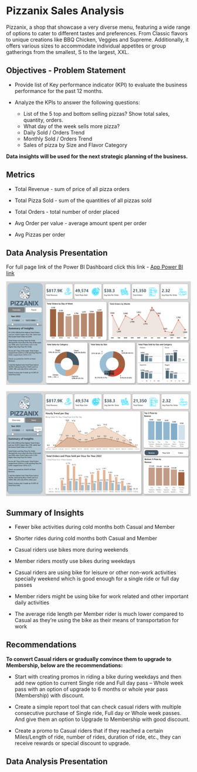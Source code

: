 # Pizzanix Sales Analysis
Pizzanix, a shop that showcase a very diverse menu, featuring a wide range of options to cater to different tastes and preferences. From Classic flavors to unique creations like BBQ Chicken, Veggies and Supreme. Additionally, it offers various sizes to accommodate individual appetites or group gatherings from the smallest, S to the largest, XXL.

## Objectives - Problem Statement

- Provide list of Key performance indicator (KPI) to evaluate the business performance for the past 12 months.
- Analyze the KPIs to answer the following questions:
  
  - List of the 5 top and bottom selling pizzas? Show total sales, quantity, orders.
  - What day of the week sells more pizza?
  - Daily Sold / Orders Trend
  - Monthly Sold / Orders Trend
  - Sales of pizza by Size and Flavor Category
    

<b>Data insights will be used for the next strategic planning of the business.</b>

## Metrics
- Total Revenue - sum of price of all pizza orders
  
- Total Pizza Sold - sum of the quantities of all pizzas sold 
  
- Total Orders - total number of order placed
  
- Avg Order per value - average amount spent per order

- Avg Pizzas per order

## Data Analysis Presentation
For full page link of the Power BI Dashboard click this link - [App Power BI link](https://app.powerbi.com/reportEmbed?reportId=bff43e67-df8a-45ab-b829-2daf0a4da340&autoAuth=true&ctid=a4e78b81-874a-4832-88f0-12bd163108f4)

![Pizza_sales_Dashboard](pizza_sales_DB_ss_1.PNG)

![Pizza_sales_Dashboard](pizza_sales_DB_ss_2.PNG)


## Summary of Insights

  - Fewer bike activities during cold months both Casual and Member
    
  - Shorter rides during cold months both Casual and Member
    
  - Casual riders use bikes more during weekends
    
  - Member riders mostly use bikes during weekdays
  
  - Casual riders are using bike for leisure or other non-work activities specially weekend which is good enough for a single ride or full day passes
  
  - Member riders might be using bike for work related and other important daily activities
  
  - The average ride length per Member rider is much lower compared to Casual as they’re using the bike as their means of transportation for work

## Recommendations
<b>To convert Casual riders or gradually convince them to upgrade to Membership, below are the recommendations:</b>

  - Start with creating promos in riding a bike during weekdays and then add new option to current Single ride and Full day pass – Whole week pass with an option of upgrade to 6 months or whole year pass (Membership) with discount.
  
  - Create a simple report tool that can check casual riders with multiple consecutive purchase of Single ride, Full day or Whole week passes. And give them an option to Upgrade to Membership with good discount.
  
  - Create a promo to Casual riders that if they reached a certain Miles/Length of ride, number of rides, duration of ride, etc.,  they can receive rewards or special discount to upgrade.


## Data Analysis Presentation
